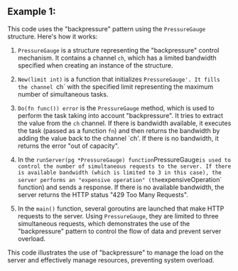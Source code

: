 ## Example 1:

This code uses the "backpressure" pattern using the `PressureGauge` structure. Here's how it works:

1. `PressureGauge` is a structure representing the "backpressure" control mechanism. It contains a channel `ch`, which has a limited bandwidth specified when creating an instance of the structure.

2. `New(limit int)` is a function that initializes `PressureGauge'. It fills the channel `ch` with the specified limit representing the maximum number of simultaneous tasks.

3. `Do(fn func()) error` is the `PressureGauge` method, which is used to perform the task taking into account "backpressure". It tries to extract the value from the `ch` channel. If there is bandwidth available, it executes the task (passed as a function `fn`) and then returns the bandwidth by adding the value back to the channel `ch'. If there is no bandwidth, it returns the error "out of capacity".

4. In the `runServer(pg *PressureGauge) function`PressureGauge` is used to control the number of simultaneous requests to the server. If there is available bandwidth (which is limited to 3 in this case), the server performs an "expensive operation" (the `expensiveOperation` function) and sends a response. If there is no available bandwidth, the server returns the HTTP status "429 Too Many Requests".

5. In the `main()` function, several goroutins are launched that make HTTP requests to the server. Using `PressureGauge`, they are limited to three simultaneous requests, which demonstrates the use of the "backpressure" pattern to control the flow of data and prevent server overload.

This code illustrates the use of "backpressure" to manage the load on the server and effectively manage resources, preventing system overload.